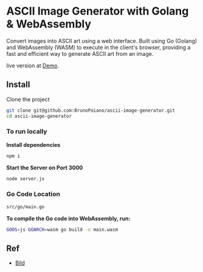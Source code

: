 # ASCII Image Generator with Golang & WebAssembly

Convert images into ASCII art using a web interface. Built using Go (Golang) and WebAssembly (WASM) to execute in the client's browser, providing a fast and efficient way to generate ASCII art from an image.

live version at [Demo](ascii-image-generator-two.vercel.app/).

## Install
Clone the project

```bash
git clone git@github.com:BrunoPoiano/ascii-image-generator.git
cd ascii-image-generator
```
### To run locally

**Install dependencies**
```bash
npm i
```
**Start the Server on Port 3000**
```bash
node server.js
```

### Go Code Location

```bash
src/go/main.go
```

**To compile the Go code into WebAssembly, run:**
```bash
GOOS=js GOARCH=wasm go build -o main.wasm
```

## Ref

 - [Bild](https://github.com/anthonynsimon/bild)
